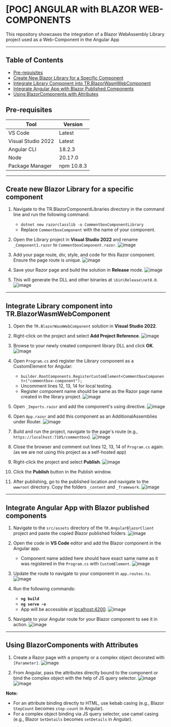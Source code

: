 # [POC] ANGULAR with BLAZOR WEB-COMPONENTS
This repository showcases the integration of a Blazor WebAssembly Library project used as a Web-Component in the Angular App

---

## Table of Contents
- [Pre-requisites](#pre-requisites)
- [Create New Blazor Library for a Specific Component](#create-new-blazor-library-for-a-specific-component)
- [Integrate Library Component into TR.BlazorWasmWebComponent](#integrate-library-component-into-trblazorwasmwebcomponent)
- [Integrate Angular App with Blazor Published Components](#integrate-angular-app-with-blazor-published-components)
- [Using BlazorComponents with Attributes](#using-blazor-components-with-attributes)

## Pre-requisites

| Tool               | Version   |
|--------------------|-----------|
| VS Code            | Latest    |
| Visual Studio 2022 | Latest    |
| Angular CLI        | 18.2.3    |
| Node               | 20.17.0   |
| Package Manager    | npm 10.8.3|

---

## Create new Blazor Library for a specific component
1. Navigate to the TR.BlazorComponentLibraries directory in the command line and run the following command:
   * `dotnet new razorclasslib -o CommentboxComponentLibrary`
   * Replace `CommentboxComponent` with the name of your component.
3. Open the Library project in **Visual Studio 2022** and rename `_Component1.razor` to `CommentboxComponent.razor`.
   ![image](https://github.com/user-attachments/assets/16c26046-de63-478e-8706-ef496b614df1)

4. Add your page route, div, style, and code for this Razor component. Ensure the page route is unique.
   ![image](https://github.com/user-attachments/assets/a9c998c7-62bd-4cac-b8fd-231e38a705e0)

5. Save your Razor page and build the solution in **Release** mode.
   ![image](https://github.com/user-attachments/assets/82d5f71a-24cb-4b27-b64b-90b3b72c852a)

6. This will generate the DLL and other binaries at `\bin\Release\net8.0`.
   ![image](https://github.com/user-attachments/assets/484677d0-f1c6-43d5-8a1c-8f61f40816be)

---

## Integrate Library component into TR.BlazorWasmWebComponent
1. Open the `TR.BlazorWasmWebComponent` solution in **Visual Studio 2022**.
2. Right-click on the project and select **Add Project Reference**.
   ![image](https://github.com/user-attachments/assets/3d2efa22-47ca-4aea-940e-bb3d885ef630)

4. Browse to your newly created component library DLL and click **OK**.
   ![image](https://github.com/user-attachments/assets/ee1481d3-7477-43a8-9b88-29d4c2b61123)

4. Open `Program.cs` and register the Library component as a CustomElement for Angular:
   * `builder.RootComponents.RegisterCustomElement<CommentboxComponent>("commentbox-component");`
   * Uncomment lines 12, 13, 14 for local testing.
   * Register component name should be same as the Razor page name created in the library project.
     ![image](https://github.com/user-attachments/assets/6789bac4-26bc-4728-9796-218dd6a58217)

5. Open `_Imports.razor` and add the component's using directive.
   ![image](https://github.com/user-attachments/assets/4ec8a265-cf85-420b-a053-7f099c407cdf)

6. Open `App.razor` and add this component as an AdditionalAssemblies under Router.
   ![image](https://github.com/user-attachments/assets/82634dd1-bb45-4c9b-87d4-b8ca68a1e779)

7. Build and run the project, navigate to the page's route (e.g., `https://localhost:7105/commentbox`).
   ![image](https://github.com/user-attachments/assets/705024c8-ea96-4fe7-a07f-2b2c277a383b)

8. Close the browser and comment out lines 12, 13, 14 of `Program.cs` again. (as we are not using this project as a self-hosted app)
9. Right-click the project and select **Publish**.
   ![image](https://github.com/user-attachments/assets/5cea82ae-2376-40f4-89de-e6bb472586c7)

10. Click the **Publish** button in the Publish window.
11. After publishing, go to the published location and navigate to the `wwwroot` directory. Copy the folders `_content` and `_framework`.
    ![image](https://github.com/user-attachments/assets/55f4b75b-051d-45ec-a336-f9aef987547e)

---

## Integrate Angular App with Blazor published components
1. Navigate to the `src/assets` directory of the `TR.AngularBlazorClient` project and paste the copied Blazor published folders.
   ![image](https://github.com/user-attachments/assets/ac5544fa-ca64-4860-a770-cab51906addd)

2. Open the code in **VS Code** editor and add the Blazor component in the Angular app.
   * Component name added here should have exact same name as it was registered in the `Program.cs` with `CustomElement`.
     ![image](https://github.com/user-attachments/assets/2ff9c0c7-b60b-48cc-8194-c5d852f4b70b)

3. Update the route to navigate to your component in `app.routes.ts`.
   ![image](https://github.com/user-attachments/assets/39aa6b66-af1d-4f2c-8d60-f630c99230bd)

4. Run the following commands:
   * **`ng build`**
   * **`ng serve -o`**
   * App will be accessible at [localhost:4200](http://localhost:4200/).
     ![image](https://github.com/user-attachments/assets/3d124759-943b-4706-82e8-a544c03515a2)

5. Navigate to your Angular route for your Blazor component to see it in action.
   ![image](https://github.com/user-attachments/assets/68d77b1d-1bfe-4696-8dc0-c822516057d2)

---

## Using BlazorComponents with Attributes
1. Create a Razor page with a property or a complex object decorated with `[Parameter]`.
   ![image](https://github.com/user-attachments/assets/9a944e97-504a-495e-be0c-2f3d6b5e5c6f)

2. From Angular, pass the attributes directly bound to the component or bind the complex object with the help of JS query selector.
   ![image](https://github.com/user-attachments/assets/c0920dee-76e5-47d6-8480-9afb2d7ddb6f)
   ![image](https://github.com/user-attachments/assets/ca8d5647-1668-48f3-8287-7dfc3b845fec)

**Note:**
- For an attribute binding directly to HTML, use kebab casing (e.g., Blazor `StepCount` becomes `step-count` in Angular).
- For a complex object binding via JS query selector, use camel casing (e.g., Blazor `SetDetails` becomes `setDetails` in Angular).

